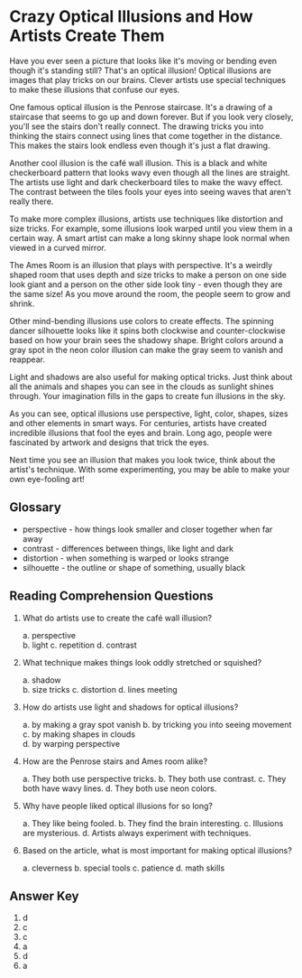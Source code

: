 # Crazy Optical Illusions and How Artists Create Them

Have you ever seen a picture that looks like it's moving or bending even though it's standing still? That's an optical illusion! Optical illusions are images that play tricks on our brains. Clever artists use special techniques to make these illusions that confuse our eyes.

One famous optical illusion is the Penrose staircase. It's a drawing of a staircase that seems to go up and down forever. But if you look very closely, you'll see the stairs don't really connect. The drawing tricks you into thinking the stairs connect using lines that come together in the distance. This makes the stairs look endless even though it's just a flat drawing.

Another cool illusion is the café wall illusion. This is a black and white checkerboard pattern that looks wavy even though all the lines are straight. The artists use light and dark checkerboard tiles to make the wavy effect. The contrast between the tiles fools your eyes into seeing waves that aren't really there.

To make more complex illusions, artists use techniques like distortion and size tricks. For example, some illusions look warped until you view them in a certain way. A smart artist can make a long skinny shape look normal when viewed in a curved mirror.

The Ames Room is an illusion that plays with perspective. It's a weirdly shaped room that uses depth and size tricks to make a person on one side look giant and a person on the other side look tiny - even though they are the same size! As you move around the room, the people seem to grow and shrink.

Other mind-bending illusions use colors to create effects. The spinning dancer silhouette looks like it spins both clockwise and counter-clockwise based on how your brain sees the shadowy shape. Bright colors around a gray spot in the neon color illusion can make the gray seem to vanish and reappear.

Light and shadows are also useful for making optical tricks. Just think about all the animals and shapes you can see in the clouds as sunlight shines through. Your imagination fills in the gaps to create fun illusions in the sky.

As you can see, optical illusions use perspective, light, color, shapes, sizes and other elements in smart ways. For centuries, artists have created incredible illusions that fool the eyes and brain. Long ago, people were fascinated by artwork and designs that trick the eyes.

Next time you see an illusion that makes you look twice, think about the artist's technique. With some experimenting, you may be able to make your own eye-fooling art!

## Glossary

- perspective - how things look smaller and closer together when far away
- contrast - differences between things, like light and dark  
- distortion - when something is warped or looks strange
- silhouette - the outline or shape of something, usually black

## Reading Comprehension Questions

1. What do artists use to create the café wall illusion?

   a. perspective  
   b. light
   c. repetition
   d. contrast

2. What technique makes things look oddly stretched or squished?

   a. shadow  
   b. size tricks
   c. distortion
   d. lines meeting

3. How do artists use light and shadows for optical illusions?

   a. by making a gray spot vanish
   b. by tricking you into seeing movement
   c. by making shapes in clouds  
   d. by warping perspective

4. How are the Penrose stairs and Ames room alike?

   a. They both use perspective tricks.
   b. They both use contrast.
   c. They both have wavy lines.
   d. They both use neon colors.

5. Why have people liked optical illusions for so long?

   a. They like being fooled.
   b. They find the brain interesting.
   c. Illusions are mysterious.
   d. Artists always experiment with techniques.

6. Based on the article, what is most important for making optical illusions?

   a. cleverness
   b. special tools
   c. patience
   d. math skills

## Answer Key

1. d
2. c
3. c  
4. a
5. d
6. a
